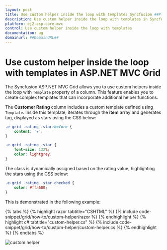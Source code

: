 ```yaml
---
layout: post
title: Use custom helper inside the loop with templates Syncfusion ##Platform_Name## Grid Component 
description: Use custom helper inside the loop with templates in Syncfusion ##Platform_Name## Grid component of Syncfusion Essential JS 2 and more.
platform: ej2-asp-core-mvc
control: Use custom helper inside the loop with templates 
documentation: ug
domainurl: ##DomainURL##
---
```


# Use custom helper inside the loop with templates in ASP.NET MVC Grid

The Syncfusion ASP.NET MVC Grid allows you to use custom helpers inside the loop with `Template` property of a column. This feature enables you to create complex templates that can incorporate additional helper functions.

The **Customer Rating** column includes a custom template defined using `Template`. Inside this template, iterates through the **item** array and generates <span> tag, displayed as stars using the CSS below:

```css
.e-grid .rating .star:before {
    content: '★';
}

.e-grid .rating .star {
    font-size: 132%;
    color: lightgrey;
}
```

The class is dynamically assigned based on the rating value, highlighting the stars using the CSS below:

```css
.e-grid .rating .star.checked {
    color: #ffa600;
}
```

This is demonstrated in the following example:

{% tabs %}
{% highlight razor tabtitle="CSHTML" %}
{% include code-snippet/grid/how-to/custom-helper/razor %}
{% endhighlight %}
{% highlight c# tabtitle="custom-helper.cs" %}
{% include code-snippet/grid/how-to/custom-helper/custom-helper.cs %}
{% endhighlight %}
{% endtabs %}

![custom helper](../images/customer-loop.png)